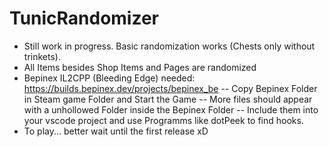 # TunicRandomizer
- Still work in progress. Basic randomization works (Chests only without trinkets).
- All Items besides Shop Items and Pages are randomized
- Bepinex IL2CPP (Bleeding Edge) needed: https://builds.bepinex.dev/projects/bepinex_be
-- Copy Bepinex Folder in Steam game Folder and Start the Game
-- More files should appear with a unhollowed Folder inside the Bepinex Folder
-- Include them into your vscode project and use Programms like dotPeek to find hooks.
- To play... better wait until the first release xD
